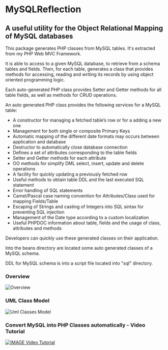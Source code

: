 # MySQLReflection
## A useful utility for the Object Relational Mapping of MySQL databases
This package generates PHP classes from MySQL tables.
It's extracted from my PHP Web MVC Framework.

It is able to access to a given MySQL database, to retrieve from a schema tables and fields. Then, for each  table, generates a class that provides methods for accessing, reading and writing its records by using object oriented programming logic.

Each auto-generated PHP class provides Setter and Getter methods for all table fields, as well as methods for  CRUD operations.

An auto generated PHP class provides the following services for a MySQL table:

- A constructor for managing a fetched table’s row or for a adding a new one
- Management for both single or composite Primary Keys
- Automatic mapping of the different date formats may occurs between application and database
- Destructor to automatically close database connection
- Defines a set of attributes corresponding to the table fields
- Setter and Getter methods for each attribute
- OO methods for simplify DML select, insert, update and delete operations
- A facility for quickly updating a previously fetched row
- Useful methods to obtain table DDL and the last executed SQL statement
- Error handling of SQL statements
- Camel/Pascal case naming convention for Attributes/Class used for mapping Fields/Table
- Escaping of Strings and casting of Integers into SQL sintax for preventing SQL injection
- Management of the Date type according to a custom localization
- Useful PHPDOC information about table, fields and the usage of class, attributes and methods

Developers can quickly use these generated classes on their application.

Into the beans directory are located some auto generated classes of a MySQL schema.

DDL for MySQL schema is into a script file located into "sql" directory.

### Overview
![Overview](https://raw.githubusercontent.com/rcarvello/mysqlreflection/master/docs/MySQLReflection.png)

### UML Class Model
![Uml Classes Model](https://raw.githubusercontent.com/rcarvello/mysqlreflection/master/docs/UMLClassModel.png)

### Convert MySQL into PHP Classes automatically - Video Tutorial
[![IMAGE Video Tutorial](https://i.ytimg.com/vi/7Aa_k_hWDYk/hqdefault.jpg?custom=true&w=196&h=110&stc=true&jpg444=true&jpgq=90&sp=68&sigh=3wURVxGteSMWeF9OtZCnrOpeVRk)](https://www.youtube.com/watch?v=7Aa_k_hWDYk)
